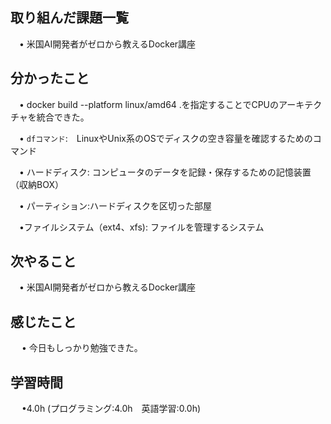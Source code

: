 ## 取り組んだ課題一覧

 　• 米国AI開発者がゼロから教えるDocker講座　

## 分かったこと

 　• docker build --platform linux/amd64 .を指定することでCPUのアーキテクチャを統合できた。

 　• `dfコマンド`:　LinuxやUnix系のOSでディスクの空き容量を確認するためのコマンド

 　• ハードディスク: コンピュータのデータを記録・保存するための記憶装置（収納BOX）

 　• パーティション:ハードディスクを区切った部屋

 　•ファイルシステム（ext4、xfs): ファイルを管理するシステム


## 次やること　

 　• 米国AI開発者がゼロから教えるDocker講座　

## 感じたこと

　 • 今日もしっかり勉強できた。

## 学習時間

　 •4.0h (プログラミング:4.0h　英語学習:0.0h)